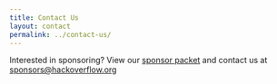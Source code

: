 ```yaml
---
title: Contact Us
layout: contact
permalink: ../contact-us/
---
```



<!-- Want to get in touch? Reach out to us at [team@hackoverflow.org](mailto:team@hackoverflow.org) -->
Interested in sponsoring? View our [sponsor packet]() and contact us at [sponsors@hackoverflow.org](mailto:sponsors@hackoverflow.org)